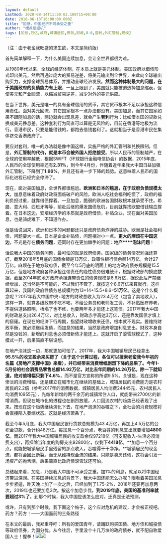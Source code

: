 ```yaml
---
layout: default
Lastmod: 2020-08-14T11:50:02.100715+00:00
date: 2018-06-13T16:00:00.000Z
title: "加息，中国经济不可承受之重"
author: "槽点挖掘机"
tags: [加息,万亿,政府,城镇居民,债务,财政,8.6,套利,外汇管制,规模]
---
```


（注：由于老蛮我旺盛的求生欲，本文是简约版）

首先简单解释一下，为什么美国连续加息，会让全世界都很为难。

从1980年代以来，全球的经济体制，在本质上就是美元体制。美国政府以借债形式印出美元，然后再通过庞大的贸易逆差，将美元输出到全世界，由此向全球输出购买力，支撑全球贸易体系，并推动全球经济发展。**然而这种体制最大的问题，在于美国政府的负债能力有上限**，一旦上限到了，美国就只能被迫选择加息缩表，促使美元和产业回流，以缩减贸易逆差，减少对外的美元供应。

在当下世界，美元是唯一的具有全球信用的货币，其它货币根本不足以承担这种信用责任。面对美元回流，其它国家根本一点办法都没有。美国加息，而其它国家如果不跟随加息的话，两边就会出现息差，就会产生**套利**行为：比如借本国的贷款兑换成美元挣息差。这种套利行为简直可以算是无风险的，目前在香港等地极为流行。香港市民，只要是能借钱的，都跑去借钱套利了。这就相当于是香港市民在集体挤兑香港政府了。

要应对套利，唯一的办法就是像中国这样，实施严格的外汇管制和兑换限制。但是，**外汇管制的代价，就是本币会被外国人拒绝接受**。所以人民币的管制越严，在全球的使用率越低，根据SWIFT（环球银行金融电信协会）的数据，2015年底，人民币的全球使用率还有**2.31%**，到今年4月份，伴随着近年来我大中国日益加强外汇管制，下降到了**1.66%**，并且还有进一步下降的趋势。这意味着人民币的国际化进程已经完全停滞了。

现在，面对美国加息，全世界都很尴尬。**欧洲和日本的尴尬，在于政府负债规模太大**，加息意味着政府财政将面临破产的风险。欧洲人吃社会福利吃惯了，政府的福利负担过重，就靠借债撑着。一旦加息，脆弱的欧洲各国财政根本就承受不住。希腊、意大利、西班牙等等，前赴后继的爆发国债危机，目前就靠找欧盟借钱输血撑着。在日本这边，安培经济学的本质就是政府借债，补贴企业，现在面对美国加息，也是骑虎难下，不知道咋办。

但是话说回来，欧洲和日本的问题都还只是政府债务炸弹的威胁。欧洲是社会福利债，问题要大一点。日本是企业补贴债，问题相对小一点。**更大的麻烦在中国这边**，不光是存在**债务问题**，还同时存在更加棘手的问题：**地产****泡沫问题**！

话说我大中国的债务问题，最可怕的就是政府债务。国家级的债务情况勉强还算好，截至2018年5月底的国债余额是13万亿，政策性银行债余额14万亿，合计27万亿。麻烦在于地方政府债，截至今年5月底的明面上的地方政府债券规模是15.5万亿，但是地方政府各种承担连带责任的隐性债务很难统计，根据财政部的摸底数据，截至2014年底地方政府承担连带责任的债务规模是8.6万亿，据说此后严禁继续增加，这当然是不可能的，不过我们不管了，就按这个8.6万亿来算就行。这样算起来，我国的政府性债务总规模约为13+14+15.5+8.6=**51万亿**。这是个什么概念呢？2017年我大中国中央+地方的财政总收入为23.4万亿（包含了卖地收入），这样一算，就算各级政府不吃不喝，不给公务员和老师发工资，不补贴医疗养老，不提供道路照明，桥塌了也不修，也要两年多才能还上这笔债。2017年我大中国的财政总支出26.4万亿，对比总收入，财政赤字高达3万亿，还是靠发国债才填上的窟窿。在现在的经济下行周期，指望财政增收来还债，根本就不现实。要维持财政平衡，就必须继续发债，而加息的结果，当然是政府增加利息支出。财政本身自然是没钱的，新增的利息也必须借新债才能还上。这就开启了滚雪球模式了，这种模式一开，后果简直不堪设想。

在地产泡沫这一边，那就更加可怕了。2017年，我大中国城镇居民已经拿出**95.5%**的收支盈余来买房了（关于这个计算过程，各位可以搜索老蛮我今年初的名篇《房地产支撑中国》来看），并已经带来消费增幅剧烈下降的恶果了。今年1-5月份的社会消费品零售总额14.92万亿，对比去年同期的14.26万亿，除一下就知道，绝对值增幅只剩下**4.6%**，而不是官方宣称的所谓9.5%。关键是，现在这种惨淡的消费增幅，还是建立在城市化在继续的基础上，城镇居民的消费能力是农村居民的2.2倍（参考2017年的消费数据，城镇居民人均消费24445元，农村居民人均消费10955元），光每年新增的两千余万的城镇常住人口，就能带来2700亿的新增消费。但现在城市化的进程也在剧烈放缓，人口回流农村的趋势已经表现了出来。按现在这个趋势继续演化下去，在地产泡沫的吞噬之下，全社会的消费规模将会直接陷入萎缩状态。这就是经济萧条了。

截至今年5月底，我大中国居民银行贷款总规模为43.4万亿，再加上4.5万亿的公积金贷款，合计约48万亿。每加息一个百分点，老百姓的利息支出就要增加**4800亿**。而2017年我大中国城镇居民的收支盈余仅97218亿（可支配收入-生活必须消费支出），再扣除当年度的购房支出92800亿，仅剩下**4418亿**。**加息一个百分点，就能把城镇居民手里残留的那点收入，吞噬得干干净净。**城镇居民的现金流，都将会因此断裂。而无从维持现金流的结果，只能是卖房还债，这将会引发一场资产的抛售潮，后果简直比政府债滚雪球还可怕。

总结起来看，加息，乃是我大中国不可承受之重。加1%的利息，就足以将中国经济带进深渊。在美国持续加息的背景下，我大中国还能怎么办呢？眼看着美国加息步步紧逼，昨天晚上加了一次之后，已经加到了1.75-2%，2018年还要再加息两次，2019年也还要加息3次。按这个加息步伐，**到2019年底，美国的基准利率就要超过3%了**。到那个时候，我大中国应该怎么应对，还真是无法预测。

或许，只有到那个时候，我下面这个帖子，这个应对危机的建议，才会被正视吧。药方？药方！——大国面前的三条路径

在本文的最后，我郑重呼吁：所有的爱国青年，请踊跃购买国债、地方债和城投债等政府债券，为国分忧。从今往后，手里没个十几万块的政府债券，就不配自称爱国人士！握拳！![](https://images.weserv.nl/?url=https%3A//res.wx.qq.com/mpres/htmledition/images/icon/common/emotion_panel/smiley/smiley_30.png)![](https://images.weserv.nl/?url=https%3A//res.wx.qq.com/mpres/htmledition/images/icon/common/emotion_panel/smiley/smiley_85.png)
